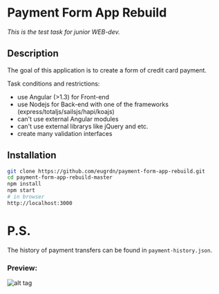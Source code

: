 Payment Form App Rebuild
========================

_This is the test task for junior WEB-dev._

## Description

The goal of this application is to create а form of credit card payment.

Task conditions and restrictions:
* use Angular (>1.3) for Front-end
* use Nodejs for Back-end with one of the frameworks (express/totaljs/sailsjs/hapi/koajs)
* can't use external Angular modules
* can't use external librarys like jQuery and etc.
* create many validation interfaces 

## Installation

```bash
git clone https://github.com/eugrdn/payment-form-app-rebuild.git
cd payment-form-app-rebuild-master
npm install
npm start
# in browser
http://localhost:3000
```

# P.S. 
The history of payment transfers can be found in `payment-history.json`.

### Preview:

![alt tag](https://github.com/eugrdn/screenshots/blob/master/payment-form.png)